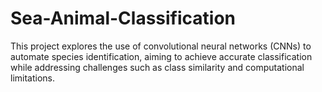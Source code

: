 # Sea-Animal-Classification
This project explores the use of convolutional neural networks (CNNs) to automate species identification, aiming to achieve accurate classification while addressing challenges such as class similarity and computational limitations. 
